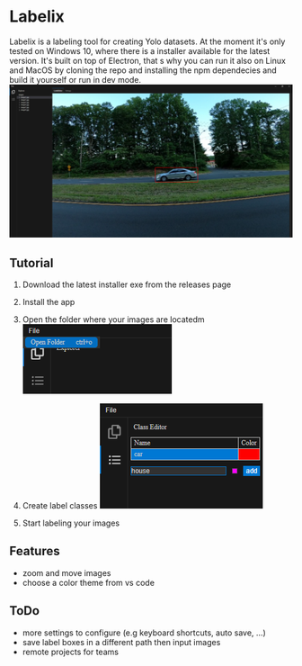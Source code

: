 # Labelix

Labelix is a labeling tool for creating Yolo datasets. At the moment it's only tested on Windows 10, where there is a installer available for the latest version. It's built on top of Electron, that s why you can run it also on Linux and MacOS by cloning the repo and installing the npm dependecies and build it yourself or run in dev mode.
![image](resources/images/label.png)

## Tutorial

1. Download the latest installer exe from the releases page

2. Install the app

3. Open the folder where your images are locatedm ![image](resources/images/openFolder.png)

4. Create label classes ![image](resources/images/createClass.png)

5. Start labeling your images

## Features
* zoom and move images
* choose a color theme from vs code

## ToDo
* more settings to configure (e.g keyboard shortcuts, auto save, ...)
* save label boxes in a different path then input images
* remote projects for teams
